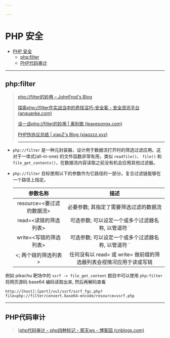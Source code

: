 ```yaml
---

---
```


# PHP 安全

- [PHP 安全](#php-安全)
  - [php:filter](#phpfilter)
  - [PHP代码审计](#php代码审计)

---

## php:filter

> [php://filter的妙用 – JohnFrod's Blog](https://johnfrod.top/安全/php-filter的妙用/)
>
> [探索php://filter在实战当中的奇技淫巧-安全客 - 安全资讯平台 (anquanke.com)](https://www.anquanke.com/post/id/202510)
>
> [谈一谈php://filter的妙用 | 离别歌 (leavesongs.com)](https://www.leavesongs.com/PENETRATION/php-filter-magic.html)
>
> [PHP伪协议总结 | xiaoZ's Blog (xiaozzz.xyz)](https://www.xiaozzz.xyz/2019/09/21/PHP伪协议总结/)
>
> ---


- `php://filter` 是一种元封装器，设计用于数据流打开时的筛选过滤应用。这对于一体式(all-in-one) 的文件函数非常有用，类似 `readfile()`、 `file()` 和 `file_get_contents()`，在数据流内容读取之前没有机会应用其他过滤器。

- `php://filter` 目标使用以下的参数作为它路径的一部分。复合过滤链能够在一个路径上指定。

  |         参数名称          |                                描述                                 |
  | :-----------------------: | :-----------------------------------------------------------------: |
  | resource=<要过滤的数据流> |               必要参数; 其指定了需要筛选过滤的数据流                |
  |   read=<读链的筛选列表>   |         可选参数; 可以设定一个或多个过滤器名称, 以管道符 `          | ` 分隔  |
  |  write=<写链的筛选列表>   |         可选参数; 可以设定一个或多个过滤器名称, 以管道符 `          | `  分隔 |
  |   <; 两个链的筛选列表>    | 任何没有以 read= 或 write= 做前缀的筛选器列表会视情况应用于读或写链 |

例如 pikachu 靶场中的 `ssrf -> file_get_content` 题目中可以使用 `php:filter` 将网页源码 base64 编码读取出来, 然后再解码查看


  ```http
  http://[host]:[port]/vul/ssrf/ssrf_fgc.php?file=php://filter/convert.base64-encode/resource=ssrf.php
  ```

---

## PHP代码审计

> [[php代码审计 - php四种标记 - 那天ws - 博客园 (cnblogs.com)](https://www.cnblogs.com/natian-ws/p/7243385.html)





